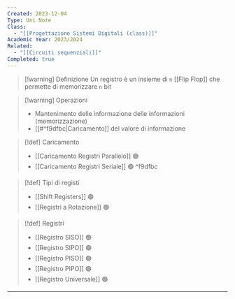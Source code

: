 ```yaml
---
Created: 2023-12-04
Type: Uni Note
Class:
  - "[[Progettazione Sistemi Digitali (class)]]"
Academic Year: 2023/2024
Related:
  - "[[Circuiti sequenziali]]"
Completed: true
---
```

>[!warning] Definizione
> Un registro è un insieme di `n` [[Flip Flop]] che permette di  memorizzare `n` bit


>[!warning] Operazioni
>- Mantenimento delle informazione delle informazioni (memorizzazione)
>- [[#^f9dfbc|Caricamento]] del valore di informazione


>[!def] Caricamento
>- [[Caricamento Registri Parallelo]] 🟢
>- [[Caricamento Registri Seriale]] 🟢
^f9dfbc


>[!def] Tipi di registi
>- [[Shift Registers]] 🟢
>- [[Registri a Rotazione]] 🟢


>[!def] Registri
>- [[Registro SISO]] 🟢
>- [[Registro SIPO]] 🟢
>- [[Registro PISO]] 🟢
>- [[Registro PIPO]] 🟢
>- [[Registro Universale]] 🟢

---